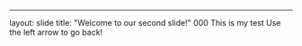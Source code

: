---
layout: slide
title: "Welcome to our second slide!"
000
This is my test
Use the left arrow to go back!
